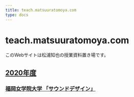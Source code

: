 ```yaml
---
title: teach.matsuuratomoya.com
type: docs
---
```


# teach.matsuuratomoya.com

このWebサイトは松浦知也の授業資料置き場です。

## [2020年度](/docs/2020)

### [福岡女学院大学 「サウンドデザイン」](/docs/2020/fukujo-sounddesign)